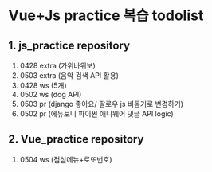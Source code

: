 # Vue+Js practice 복습 todolist

## 1. js_practice repository

1. 0428 extra (가위바위보)
2. 0503 extra (음악 검색 API 활용)
3. 0428 ws (5개)
4. 0502 ws (dog API)
5. 0503 pr (django 좋아요/ 팔로우 js 비동기로 변경하기)
6. 0502 pr (에듀토니 파이썬 애니웨어  댓글 API logic)

## 2. Vue_practice repository

1. 0504 ws (점심메뉴+로또번호)